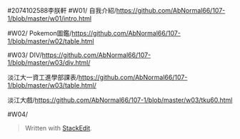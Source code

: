 #2074102588李朕軒
#W01/
自我介紹/https://github.com/AbNormal66/107-1/blob/master/w01/intro.html

#W02/
Pokemon圖鑑/https://github.com/AbNormal66/107-1/blob/master/w02/table.html

#W03/
DIV/https://github.com/AbNormal66/107-1/blob/master/w03/div.html/

淡江大一資工進學部課表/https://github.com/AbNormal66/107-1/blob/master/w03/table.html/

淡江大戲/https://github.com/AbNormal66/107-1/blob/master/w03/tku60.html

#W04/


> Written with [StackEdit](https://stackedit.io/).
<!--stackedit_data:
eyJoaXN0b3J5IjpbLTYwNzg5NTEzOV19
-->
